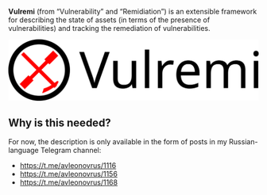 **Vulremi** (from “Vulnerability” and “Remidiation”) is an extensible framework for describing the state of assets (in terms of the presence of vulnerabilities) and tracking the remediation of vulnerabilities.

![vulremi logo](https://github.com/leonov-av/vulremi/blob/master/logo/vulremi_line.png)

## Why is this needed?
For now, the description is only available in the form of posts in my Russian-language Telegram channel:

* https://t.me/avleonovrus/1116
* https://t.me/avleonovrus/1156
* https://t.me/avleonovrus/1168
